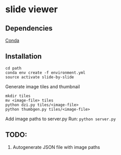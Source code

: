 # slide viewer

## Dependencies
[Conda](http://conda.pydata.org/docs/intro.html)

## Installation
```
cd path
conda env create -f environment.yml
source activate slide-by-slide
```
Generate image tiles and thumbnail
```
mkdir tiles
mv <image-file> tiles
python dzi.py tiles/<image-file>
python thumbgen.py tiles/<image-file>
```
Add image paths to server.py
Run: `python server.py`

## TODO:
1. Autogenerate JSON file with image paths
